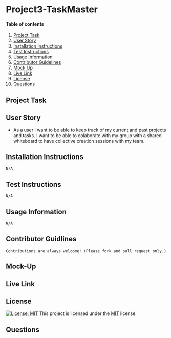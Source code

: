 # Project3-TaskMaster

#### Table of contents

1. [Project Task](#project-task)
2. [User Story](#user-story)
3. [Installation Instructions](#installation-instruction)
4. [Test Instructions](#test-instruction)
5. [Usage Information](#usage-information)
6. [Contributor Guidelines](#contributor-guidelines)
7. [Mock Up](#mock-up)
8. [Live Link](#live-link)
9. [License](#license)
10. [Questions](#questions)

## Project Task



## User Story

* As a user I want to be able to keep track of my current and past projects and tasks. I want to be able to colaborate with my group with a shared whiteboard to have collective creation sessions with my team.

## Installation Instructions

    N/A

## Test Instructions

    N/A

## Usage Information

    N/A

## Contributor Guidlines

    Contributions are always welcome! (Please fork and pull request only.)

## Mock-Up



## Live Link



## License 

[![License: MIT](https://img.shields.io/badge/License-MIT-yellow.svg)](https://opensource.org/licenses/MIT) This project is licensed under the [MIT](https://opensource.org/licenses/MIT) license.

## Questions

